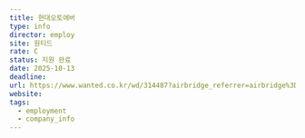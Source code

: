 ```yaml
---
title: 현대오토에버
type: info
director: employ
site: 원티드
rate: C
status: 지원 완료
date: 2025-10-13
deadline:
url: https://www.wanted.co.kr/wd/314487?airbridge_referrer=airbridge%3Dtrue%26client_id%3D20e1ea72-aeb4-499b-8b99-b7a15b590396%26event_uuid%3D22261a32-d92b-47f1-b254-119968112ad0%26referrer_timestamp%3D1760330780643%26channel%3Dkakao_crm%26campaign%3Drecruit_recommend_position%26tracking_template_id%3Df696bedacb545b137dc5ef8a021368d2%26sub_id%3Dalimtalk%26og_tag_id%3D49341880%26routing_short_id%3D3bvdhl%26job.id%3D314487%26ad_type%3Dclick&utm_source=kakao_crm&utm_campaign=recruit_recommend_position&utm_medium=alimtalk&campaign=recruit_recommend_position&job.id=314487&og_tag_id=49341880&routing_short_id=3bvdhl&sub_id=alimtalk&tracking_template_id=f696bedacb545b137dc5ef8a021368d2&ad_type=click
website:
tags:
  - employment
  - company_info
---
```







